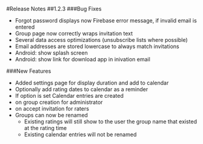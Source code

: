 #Release Notes
##1.2.3
###Bug Fixes
* Forgot password displays now Firebase error message, if invalid email is entered
* Group page now correctly wraps invitation text
* Several data access optimizations (unsubscribe lists where possible)
* Email addresses are stored lowercase to always match invitations
* Android: show splash screen
* Android: show link for download app in inivation email

###New Features
* Added settings page for display duration and add to calendar
* Optionally add rating dates to calendar as a reminder
 * If option is set Calendar entries are created 
  * on group creation for administrator
  * on accept invitation for raters
* Groups can now be renamed
  * Existing ratings will still show to the user the  group name that existed at the rating time
  * Existing calendar entries will not be renamed
